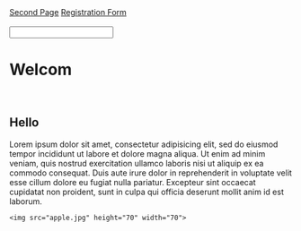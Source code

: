 <!DOCTYPE html>
<html>
<head>
	<title>Home PAge</title>
	<link rel="stylesheet" type="text/css" href="c.css">
</head>
<body>
	<a href="index2.html">Second Page</a>    
	<a href="form.html">Registration Form</a><br><br>
	<input type="menu" name="mm">
	<h1>Welcom</h1><br>
	<h2>Hello</h2>
	<p>Lorem ipsum dolor sit amet, consectetur adipisicing elit, sed do eiusmod
	tempor incididunt ut labore et dolore magna aliqua. Ut enim ad minim veniam,
	quis nostrud exercitation ullamco laboris nisi ut aliquip ex ea commodo
	consequat. Duis aute irure dolor in reprehenderit in voluptate velit esse
	cillum dolore eu fugiat nulla pariatur. Excepteur sint occaecat cupidatat non
	proident, sunt in culpa qui officia deserunt mollit anim id est laborum.</p>


	<img src="apple.jpg" height="70" width="70">


</body>
</html>